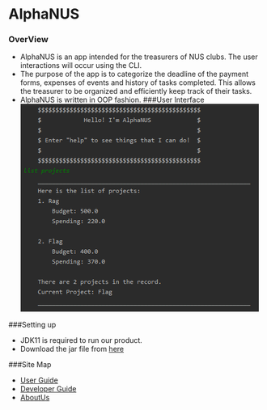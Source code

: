 # AlphaNUS

### OverView
* AlphaNUS is an app intended for the treasurers of NUS clubs. The user interactions will occur using the CLI.
* The purpose of the app is to categorize the deadline of the payment forms, expenses of events and history of tasks completed. This allows the treasurer to be organized and efficiently keep track of their tasks. 
* AlphaNUS is written in OOP fashion. 
###User Interface
![Image_of_Ui](docs/images/Ui.png)

###Setting up
* JDK11 is required to run our product.
* Download the jar file from [here](https://github.com/AY1920S1-CS2113T-F10-3/main/re;ease)

###Site Map
* [User Guide](https://github.com/AY1920S1-CS2113T-F10-3/main/blob/master/docs/UserGuide.adoc)
* [Developer Guide](https://github.com/AY1920S1-CS2113T-F10-3/main/blob/master/docs/DeveloperGuide.adoc)
* [AboutUs](https://github.com/AY1920S1-CS2113T-F10-3/main/blob/master/docs/AboutUs.adoc)

